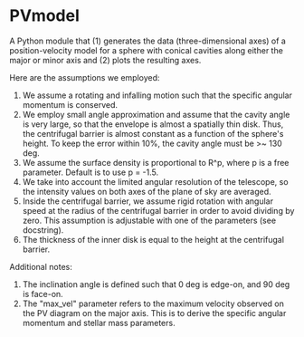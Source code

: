 # PVmodel
A Python module that (1) generates the data (three-dimensional axes) of a position-velocity model for a sphere with conical cavities along either the major or minor axis and (2) plots the resulting axes. 

Here are the assumptions we employed:

1. We assume a rotating and infalling motion such that the specific angular momentum is conserved. 
2. We employ small angle approximation and assume that the cavity angle is very large, so that the envelope is almost a spatially thin disk. Thus, the centrifugal barrier is almost constant as a function of the sphere's height. To keep the error within 10%, the cavity angle must be >~ 130 deg.
3. We assume the surface density is proportional to R^p, where p is a free parameter. Default is to use p = -1.5.
4. We take into account the limited angular resolution of the telescope, so the intensity values on both axes of the plane of sky are averaged. 
5. Inside the centrifugal barrier, we assume rigid rotation with angular speed at the radius of the centrifugal barrier in order to avoid dividing by zero. This assumption is adjustable with one of the parameters (see docstring).
6. The thickness of the inner disk is equal to the height at the centrifugal barrier. 

Additional notes:
1. The inclination angle is defined such that 0 deg is edge-on, and 90 deg is face-on.
2. The "max_vel" parameter refers to the maximum velocity observed on the PV diagram on the major axis. This is to derive the specific angular momentum and stellar mass parameters.

